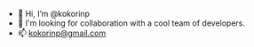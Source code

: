- 👋 Hi, I’m @kokorinp
- 💞️ I'm looking for collaboration with a cool team of developers.
- 📫 kokorinp@gmail.com
